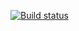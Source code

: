 [![Build status](https://build.appcenter.ms/v0.1/apps/bca4a900-6f55-4b86-8908-c8d163ad8e6f/branches/main/badge)](https://appcenter.ms)
